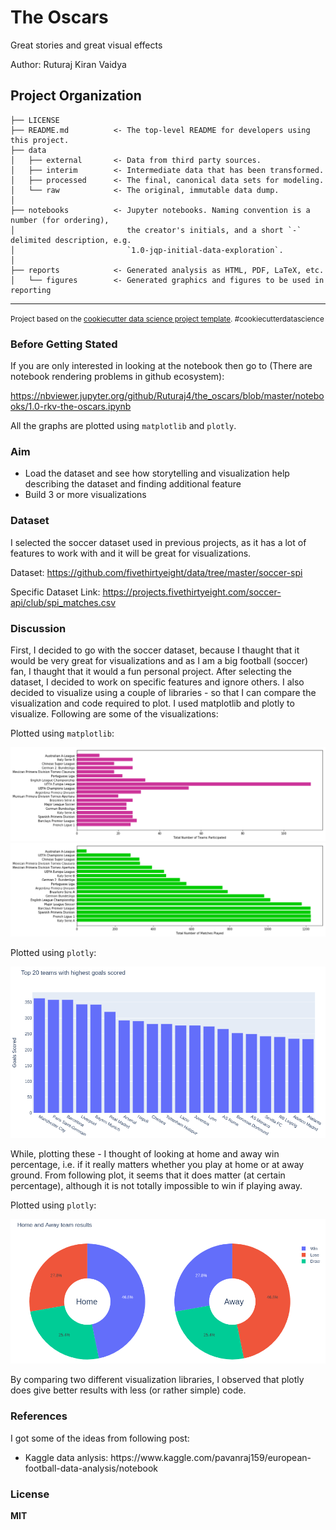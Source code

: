 The Oscars
==============================

Great stories and great visual effects

Author: Ruturaj Kiran Vaidya

Project Organization
------------

    ├── LICENSE
    ├── README.md          <- The top-level README for developers using this project.
    ├── data
    │   ├── external       <- Data from third party sources.
    │   ├── interim        <- Intermediate data that has been transformed.
    │   ├── processed      <- The final, canonical data sets for modeling.
    │   └── raw            <- The original, immutable data dump.
    │
    ├── notebooks          <- Jupyter notebooks. Naming convention is a number (for ordering),
    │                         the creator's initials, and a short `-` delimited description, e.g.
    │                         `1.0-jqp-initial-data-exploration`.
    │
    ├── reports            <- Generated analysis as HTML, PDF, LaTeX, etc.
    │   └── figures        <- Generated graphics and figures to be used in reporting

--------



<p><small>Project based on the <a target="_blank" href="https://drivendata.github.io/cookiecutter-data-science/">cookiecutter data science project template</a>. #cookiecutterdatascience</small></p>

### Before Getting Stated

If you are only interested in looking at the notebook then go to (There are notebook rendering problems in github ecosystem):

https://nbviewer.jupyter.org/github/Ruturaj4/the_oscars/blob/master/notebooks/1.0-rkv-the-oscars.ipynb

All the graphs are plotted using `matplotlib` and `plotly`.

### Aim

<ul>
<li>Load the dataset and see how storytelling and visualization help describing the dataset and finding additional feature </li>
<li>Build 3 or more visualizations</li>
</ul>

### Dataset

I selected the soccer dataset used in previous projects, as it has a lot of features to work with and it will be great for visualizations.

Dataset: https://github.com/fivethirtyeight/data/tree/master/soccer-spi

Specific Dataset Link: https://projects.fivethirtyeight.com/soccer-api/club/spi_matches.csv

### Discussion

First, I decided to go with the soccer dataset, because I thaught that it would be very great for visualizations and as I am a big football (soccer) fan, I thaught that it would a fun personal project. After selecting the dataset, I decided to work on specific features and ignore others. I also decided to visualize using a couple of libraries - so that I can compare the visualization and code required to plot. I used matplotlib and plotly to visualize. Following are some of the visualizations:

Plotted using `matplotlib`:

![alt text](/reports/figures/tot_teams.png)
![alt text](/reports/figures/tot_matches.png)

Plotted using `plotly`:

![alt text](/reports/figures/goals.png)

While, plotting these - I thought of looking at home and away win percentage, i.e. if it really matters whether you play at home or at away ground. From following plot, it seems that it does matter (at certain percentage), although it is not totally impossible to win if playing away.

Plotted using `plotly`:

![alt text](/reports/figures/home_away.png)

By comparing two different visualization libraries, I observed that plotly does give better results with less (or rather simple) code.

### References

I got some of the ideas from following post:

<ul>
<li>Kaggle data anlysis: https://www.kaggle.com/pavanraj159/european-football-data-analysis/notebook</li>
</ul>

### License

<b>MIT</b>
